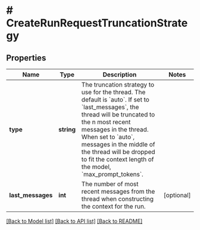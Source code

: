 # # CreateRunRequestTruncationStrategy

## Properties

Name | Type | Description | Notes
------------ | ------------- | ------------- | -------------
**type** | **string** | The truncation strategy to use for the thread. The default is &#x60;auto&#x60;. If set to &#x60;last_messages&#x60;, the thread will be truncated to the n most recent messages in the thread. When set to &#x60;auto&#x60;, messages in the middle of the thread will be dropped to fit the context length of the model, &#x60;max_prompt_tokens&#x60;. |
**last_messages** | **int** | The number of most recent messages from the thread when constructing the context for the run. | [optional]

[[Back to Model list]](../../README.md#models) [[Back to API list]](../../README.md#endpoints) [[Back to README]](../../README.md)
